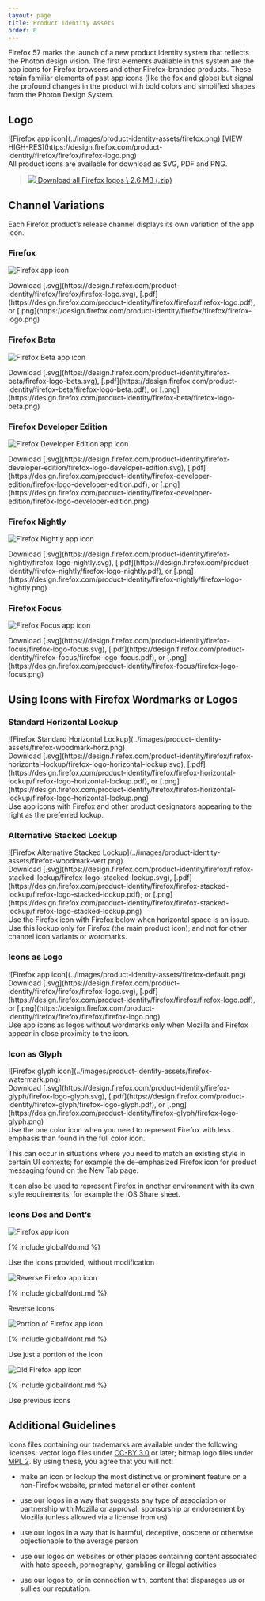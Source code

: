 ```yaml
---
layout: page
title: Product Identity Assets
order: 0
---
```


Firefox 57 marks the launch of a new product identity system that reflects the Photon design vision.  The first elements available in this system are the app icons for Firefox browsers and other Firefox-branded products.  These retain familiar elements of past app icons (like the fox and globe) but signal the profound changes in the product with bold colors and simplified shapes from the Photon Design System.

## Logo

<div class="grid-2">
<div markdown="1">
![Firefox app icon](../images/product-identity-assets/firefox.png)
[VIEW HIGH-RES](https://design.firefox.com/product-identity/firefox/firefox/firefox-logo.png)

</div>
<div markdown="1">
All product icons are available for download as SVG, PDF and PNG.

> [![](../images/global/download-16.svg)
> Download all Firefox logos \\
> 2.6 MB (.zip)](https://design.firefox.com/product-identity/firefox-product-identity-assets.zip)
</div>
</div>

## Channel Variations

Each Firefox product’s release channel displays its own variation of the app icon.

<div class="grid-2">
<div markdown="1">

### Firefox

![Firefox app icon](../images/product-identity-assets/firefox-variant.png)

<figcaption markdown="1">Download [.svg](https://design.firefox.com/product-identity/firefox/firefox/firefox-logo.svg), [.pdf](https://design.firefox.com/product-identity/firefox/firefox/firefox-logo.pdf), or [.png](https://design.firefox.com/product-identity/firefox/firefox/firefox-logo.png)
</figcaption>

</div>
<div markdown="1">

### Firefox Beta

![Firefox Beta app icon](../images/product-identity-assets/firefox-variant-beta.png)

<figcaption markdown="1">Download [.svg](https://design.firefox.com/product-identity/firefox-beta/firefox-logo-beta.svg), [.pdf](https://design.firefox.com/product-identity/firefox-beta/firefox-logo-beta.pdf), or [.png](https://design.firefox.com/product-identity/firefox-beta/firefox-logo-beta.png)
</figcaption>

</div>
<div markdown="1">

### Firefox Developer Edition

![Firefox Developer Edition app icon](../images/product-identity-assets/firefox-variant-dev-edition.png)

<figcaption markdown="1">Download [.svg](https://design.firefox.com/product-identity/firefox-developer-edition/firefox-logo-developer-edition.svg), [.pdf](https://design.firefox.com/product-identity/firefox-developer-edition/firefox-logo-developer-edition.pdf), or [.png](https://design.firefox.com/product-identity/firefox-developer-edition/firefox-logo-developer-edition.png)
</figcaption>

</div>
<div markdown="1">

### Firefox Nightly

![Firefox Nightly app icon](../images/product-identity-assets/firefox-variant-nightly.png)

<figcaption markdown="1">Download [.svg](https://design.firefox.com/product-identity/firefox-nightly/firefox-logo-nightly.svg), [.pdf](https://design.firefox.com/product-identity/firefox-nightly/firefox-logo-nightly.pdf), or [.png](https://design.firefox.com/product-identity/firefox-nightly/firefox-logo-nightly.png)
</figcaption>

</div>
<div markdown="1">

### Firefox Focus

![Firefox Focus app icon](../images/product-identity-assets/firefox-variant-focus.png)

<figcaption markdown="1">Download [.svg](https://design.firefox.com/product-identity/firefox-focus/firefox-logo-focus.svg), [.pdf](https://design.firefox.com/product-identity/firefox-focus/firefox-logo-focus.pdf), or [.png](https://design.firefox.com/product-identity/firefox-focus/firefox-logo-focus.png)
</figcaption>

</div>
</div>

## Using Icons with Firefox Wordmarks or Logos

### Standard Horizontal Lockup

<div class="grid-2">
<div markdown="1">
![Firefox Standard Horizontal Lockup](../images/product-identity-assets/firefox-woodmark-horz.png)

<figcaption markdown="1">Download [.svg](https://design.firefox.com/product-identity/firefox/firefox-horizontal-lockup/firefox-logo-horizontal-lockup.svg), [.pdf](https://design.firefox.com/product-identity/firefox/firefox-horizontal-lockup/firefox-logo-horizontal-lockup.pdf), or [.png](https://design.firefox.com/product-identity/firefox/firefox-horizontal-lockup/firefox-logo-horizontal-lockup.png)
</figcaption>
</div>
<div markdown="1">
Use app icons with Firefox and other product designators appearing to the right as the preferred lockup.
</div>
</div>

### Alternative Stacked Lockup

<div class="grid-2">
<div markdown="1">
![Firefox Alternative Stacked Lockup](../images/product-identity-assets/firefox-woodmark-vert.png)

<figcaption markdown="1">Download [.svg](https://design.firefox.com/product-identity/firefox/firefox-stacked-lockup/firefox-logo-stacked-lockup.svg), [.pdf](https://design.firefox.com/product-identity/firefox/firefox-stacked-lockup/firefox-logo-stacked-lockup.pdf), or [.png](https://design.firefox.com/product-identity/firefox/firefox-stacked-lockup/firefox-logo-stacked-lockup.png)
</figcaption>
</div>
<div markdown="1">
Use the Firefox icon with Firefox below when horizontal space is an issue. Use this lockup only for Firefox (the main product icon), and not for other channel icon variants or wordmarks.
</div>
</div>

### Icons as Logo

<div class="grid-2">
<div markdown="1">
![Firefox app icon](../images/product-identity-assets/firefox-default.png)

<figcaption markdown="1">Download [.svg](https://design.firefox.com/product-identity/firefox/firefox/firefox-logo.svg), [.pdf](https://design.firefox.com/product-identity/firefox/firefox/firefox-logo.pdf), or [.png](https://design.firefox.com/product-identity/firefox/firefox/firefox/firefox-logo.png)
</figcaption>
</div>
<div markdown="1">
Use app icons as logos without wordmarks only when Mozilla and Firefox appear in close proximity to the icon.
</div>
</div>

### Icon as Glyph

<div class="grid-2">
<div markdown="1">
![Firefox glyph icon](../images/product-identity-assets/firefox-watermark.png)

<figcaption markdown="1">Download [.svg](https://design.firefox.com/product-identity/firefox-glyph/firefox-logo-glyph.svg), [.pdf](https://design.firefox.com/product-identity/firefox-glyph/firefox-logo-glyph.pdf), or [.png](https://design.firefox.com/product-identity/firefox-glyph/firefox-logo-glyph.png)
</figcaption>
</div>
<div markdown="1">
Use the one color icon when you need to represent Firefox with less emphasis than found in the full color icon.

This can occur in situations where you need to match an existing style in certain UI contexts; for example the de-emphasized Firefox icon for product messaging found on the New Tab page.

It can also be used to represent Firefox in another environment with its own style requirements; for example the iOS Share sheet.
</div>
</div>

### Icons Dos and Dont’s

<div class="grid-2">
<div markdown="1">

![Firefox app icon](../images/product-identity-assets/firefox-default.png)

{% include global/do.md %}

<figcaption>Use the icons provided, without modification</figcaption>

</div>
<div markdown="1">

![Reverse Firefox app icon](../images/product-identity-assets/firefox-dont-2.png)


{% include global/dont.md %}

<figcaption>Reverse icons</figcaption>

</div>
<div markdown="1">

![Portion of Firefox app icon](../images/product-identity-assets/firefox-dont-3.png)

{% include global/dont.md %}

<figcaption>Use just a portion of the icon</figcaption>

</div>
<div markdown="1">

![Old Firefox app icon](../images/product-identity-assets/firefox-dont-1.png)

{% include global/dont.md %}

<figcaption>Use previous icons</figcaption>

</div>
</div>

## Additional Guidelines

Icons files containing our trademarks are available under the following licenses: vector logo files under [CC-BY 3.0](https://creativecommons.org/licenses/by-sa/3.0/) or later; bitmap logo files under [MPL 2](https://www.mozilla.org/en-US/MPL/2.0/). By using these, you agree that you will not:

* make an icon or lockup the most distinctive or prominent feature on a non-Firefox website, printed material or other content

* use our logos in a way that suggests any type of association or partnership with Mozilla or approval, sponsorship or endorsement by Mozilla (unless allowed via a license from us)

* use our logos in a way that is harmful, deceptive, obscene or otherwise objectionable to the average person

* use our logos on websites or other places containing content associated with hate speech, pornography, gambling or illegal activities

* use our logos to, or in connection with, content that disparages us or sullies our reputation.
